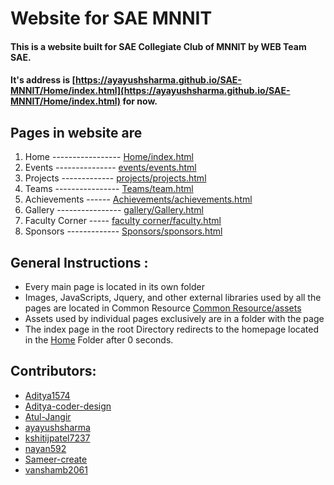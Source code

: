 # Website for SAE MNNIT
#### This is a website built for SAE Collegiate Club of MNNIT by WEB Team SAE.
#### It's address is [https://ayayushsharma.github.io/SAE-MNNIT/Home/index.html](https://ayayushsharma.github.io/SAE-MNNIT/Home/index.html) for now.

## Pages in website are
1. Home ----------------- [Home/index.html](Home/index.html)
2. Events --------------- [events/events.html](events/events.html)
3. Projects ------------- [projects/projects.html](projects/projects.html)
4. Teams ---------------- [Teams/team.html](Teams/team.html)
5. Achievements ------ [Achievements/achievements.html](Achievements/achievements.html)
6. Gallery ---------------- [gallery/Gallery.html](gallery/Gallery.html)
7. Faculty Corner ----- [faculty corner/faculty.html](faculty%20corner/faculty.html)
8. Sponsors ------------- [Sponsors/sponsors.html](Sponsors/sponsors.html)


## General Instructions :
* Every main page is located in its own folder
* Images, JavaScripts, Jquery, and other external libraries used by all the pages are located in Common Resource [Common Resource/assets](Common%20Resource/assets)
* Assets used by individual pages exclusively are in a folder with the page 
* The index page in the root Directory redirects to the homepage located in the [Home](Home) Folder after 0 seconds.

<a name="contributor"></a>
## Contributors:
* [Aditya1574](https://github.com/Aditya1574)
* [Aditya-coder-design](https://github.com/Aditya-coder-design)
* [Atul-Jangir](https://github.com/Atul-Jangir)
* [ayayushsharma](https://github.com/ayayushsharma)
* [kshitijpatel7237](https://github.com/kshitijpatel7237)
* [nayan592](https://github.com/nayan592)
* [Sameer-create](https://github.com/Sameer-create)
* [vanshamb2061](https://github.com/vanshamb2061)





